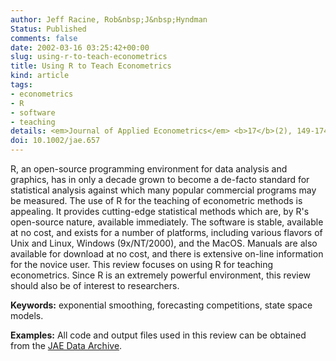 ```yaml
---
author: Jeff Racine, Rob&nbsp;J&nbsp;Hyndman
Status: Published
comments: false
date: 2002-03-16 03:25:42+00:00
slug: using-r-to-teach-econometrics
title: Using R to Teach Econometrics
kind: article
tags:
- econometrics
- R
- software
- teaching
details: <em>Journal of Applied Econometrics</em> <b>17</b>(2), 149-174
doi: 10.1002/jae.657
---
```



R, an open-source programming environment for data analysis and graphics, has in only a decade grown to become a de-facto standard for statistical analysis against which many popular commercial programs may be measured. The use of R for the teaching of econometric methods is appealing. It provides cutting-edge statistical methods which are, by R's open-source nature, available immediately. The software is stable, available at no cost, and exists for a number of platforms, including various flavors of Unix and Linux, Windows (9x/NT/2000), and the MacOS. Manuals are also available for download at no cost, and there is extensive on-line information for the novice user. This review focuses on using R for teaching econometrics. Since R is an extremely powerful environment, this review should also be of interest to researchers.

**Keywords:** exponential smoothing, forecasting competitions, state space models.

**Examples:** All code and output files used in this review can be obtained from the [JAE Data Archive](http://qed.econ.queensu.ca/jae/2002-v17.2/racine-hyndman/).
